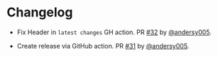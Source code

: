 # Changelog

- Fix Header in `latest changes` GH action. PR [#32](https://github.com/NCAR/jupyter-forward/pull/32) by [@andersy005](https://github.com/andersy005).

* Create release via GitHub action. PR [#31](https://github.com/NCAR/jupyter-forward/pull/31) by [@andersy005](https://github.com/andersy005).
